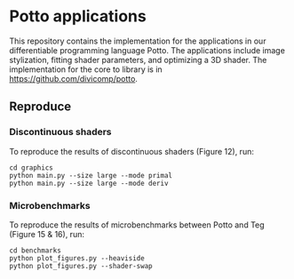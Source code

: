 # Potto applications
This repository contains the implementation for the applications in our differentiable programming language Potto. The applications include image stylization, fitting shader parameters, and optimizing a 3D shader. The implementation for the core to library is in https://github.com/divicomp/potto.

## Reproduce


###  Discontinuous shaders

To reproduce the results of discontinuous shaders (Figure 12), run:

```
cd graphics
python main.py --size large --mode primal
python main.py --size large --mode deriv
```

### Microbenchmarks

To reproduce the results of microbenchmarks between Potto and Teg (Figure 15 & 16), run:

```
cd benchmarks
python plot_figures.py --heaviside
python plot_figures.py --shader-swap
```
